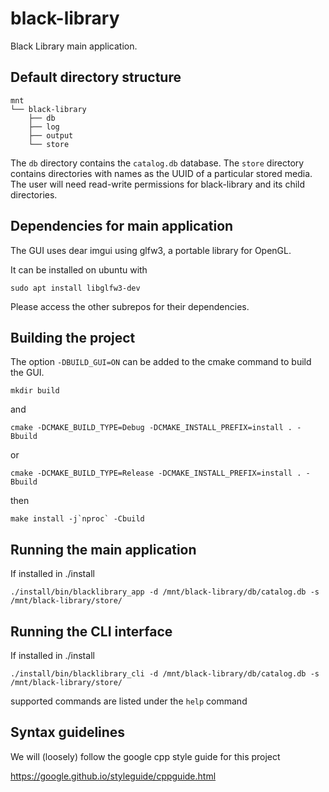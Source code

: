 # black-library
Black Library main application. 

## Default directory structure
    mnt
    └── black-library
        ├── db
        ├── log
        ├── output
        └── store

The `db` directory contains the `catalog.db` database. The `store` directory contains directories with names as the UUID of a particular stored media. The user will need read-write permissions for black-library and its child directories. 

## Dependencies for main application
The GUI uses dear imgui using glfw3, a portable library for OpenGL.

It can be installed on ubuntu with

```sudo apt install libglfw3-dev```

Please access the other subrepos for their dependencies. 

## Building the project
The option `-DBUILD_GUI=ON` can be added to the cmake command to build the GUI. 

```mkdir build```

and

```cmake -DCMAKE_BUILD_TYPE=Debug -DCMAKE_INSTALL_PREFIX=install . -Bbuild```

or

```cmake -DCMAKE_BUILD_TYPE=Release -DCMAKE_INSTALL_PREFIX=install . -Bbuild```

then

```make install -j`nproc` -Cbuild```

## Running the main application
If installed in ./install

```./install/bin/blacklibrary_app -d /mnt/black-library/db/catalog.db -s /mnt/black-library/store/```

## Running the CLI interface
If installed in ./install

```./install/bin/blacklibrary_cli -d /mnt/black-library/db/catalog.db -s /mnt/black-library/store/```

supported commands are listed under the `help` command

## Syntax guidelines

We will (loosely) follow the google cpp style guide for this project

https://google.github.io/styleguide/cppguide.html